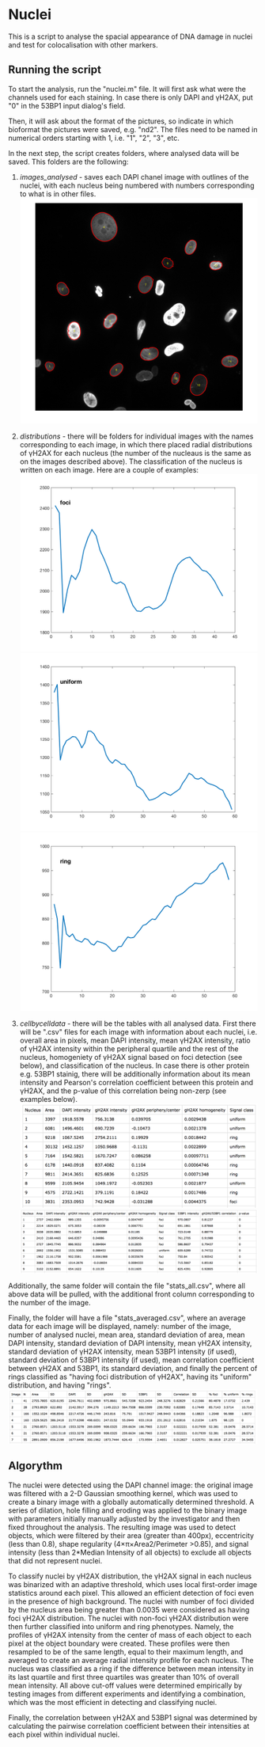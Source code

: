 # Nuclei

This is a script to analyse the spacial appearance of DNA damage in nuclei and test for colocalisation with other markers.

## Running the script

To start the analysis, run the "nuclei.m" file. It will first ask what were the channels used for each staining. In case there is only DAPI and &#947;H2AX, put "0" in the 53BP1 input dialog's field. <br>

Then, it will ask about the format of the pictures, so indicate in which bioformat the pictures were saved, e.g. "nd2". The files need to be named in numerical orders starting with 1, i.e. "1", "2", "3", etc.

In the next step, the script creates folders, where analysed data will be saved. This folders are the following:

1. *images_analysed* - saves each DAPI chanel image with outlines of the nuclei, with each nucleus being numbered with numbers corresponding to what is in other files.<br>
![Example of analysed image](images/1_analysed_image.png)

1. *distributions* - there will be folders for individual images with the names corresponding to each image, in which there placed radial distributions of &#947;H2AX for each nucleus (the number of the nucleaus is the same as on the images described above). The classification of the nucleus is written on each image. Here are a couple of examples: <br>
![Example of analysed image](images/13_distribution.png)<br>
![Example of analysed image](images/8_distribution.png)<br>
![Example of analysed image](images/7_distribution.png)

1. *cellbycelldata* - there will be the tables with all analysed data. First there will be ".csv" files for each image with information about each nuclei, i.e. overall area in pixels, mean DAPI intensity, mean &#947;H2AX intensity, ratio of &#947;H2AX intensity within the peripheral quartile and the rest of the nucleus, homogeniety of &#947;H2AX signal based on foci detection (see below), and classification of the nucleus. In case there is other protein e.g. 53BP1 stainig, there will be additionally information about its mean intensity and Pearson's correlation coefficient between this protein and &#947;H2AX, and the p-value of this correlation being non-zerp (see examples below). <br>
![Example of analysed image](images/cellbycell1.png)<br>
![Example of analysed image](images/cellbycell2.png)<br>

Additionally, the same folder will contain the file "stats_all.csv", where all above data will be pulled, with the additional front column corresponding to the number of the image.<br>

Finally, the folder will have a file "stats_averaged.csv", where an average data for each image will be displayed, namely: number of the image, number of analysed nuclei, mean area, standard deviation of area, mean DAPI intensity, standard deviation of DAPI intensity, mean &#947;H2AX intensity, standard deviation of &#947;H2AX intensity, mean 53BP1 intensity (if used), standard deviation of 53BP1 intensity (if used), mean correlation coefficient between &#947;H2AX and 53BP1, its standard deviation, and finally the percent of rings classified as "having foci distribution of &#947;H2AX", having its "uniform" distribution, and having "rings".
<br>
![Example of analysed image](images/summary.png)<br>

## Algorythm
The nuclei were detected using the DAPI channel image: the original image was filtered with a 2-D Gaussian smoothing kernel, which was used to create a binary image with a globally automatically determined threshold. A series of dilation, hole filling and eroding was applied to the binary image with parameters initially manually adjusted by the investigator and then fixed throughout the analysis. The resulting image was used to detect objects, which were filtered by their area (greater than 400px), eccentricity (less than 0.8), shape regularity (4&#215;&#960;&#215;Area2/Perimeter >0.85), and signal intensity (less than 2*Median Intensity of all objects) to exclude all objects that did not represent nuclei. <br>

To classify nuclei by &#947;H2AX distribution, the &#947;H2AX signal in each nucleus was binarized with an adaptive threshold, which uses local first-order image statistics around each pixel. This allowed an efficient detection of foci even in the presence of high background. The nuclei with number of foci divided by the nucleus area being greater than 0.0035 were considered as having foci &#947;H2AX distribution. The nuclei with non-foci &#947;H2AX distribution were then further classified into uniform and ring phenotypes. Namely, the profiles of &#947;H2AX intensity from the center of mass of each object to each pixel at the object boundary were created. These profiles were then resampled to be of the same length, equal to their maximum length, and averaged to create an average radial intensity profile for each nucleus. The nucleus was classified as a ring if the difference between mean intensity in its last quartile and first three quartiles was greater than 10% of overall mean intensity. All above cut-off values were determined empirically by testing images from different experiments and identifying a combination, which was the most efficient in detecting and classifying nuclei.<br>

Finally, the correlation between &#947;H2AX and 53BP1 signal was determined by calculating the pairwise correlation coefficient between their intensities at each pixel within individual nuclei.<br>
